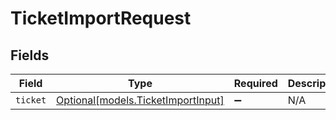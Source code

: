 # TicketImportRequest


## Fields

| Field                                                                | Type                                                                 | Required                                                             | Description                                                          |
| -------------------------------------------------------------------- | -------------------------------------------------------------------- | -------------------------------------------------------------------- | -------------------------------------------------------------------- |
| `ticket`                                                             | [Optional[models.TicketImportInput]](../models/ticketimportinput.md) | :heavy_minus_sign:                                                   | N/A                                                                  |